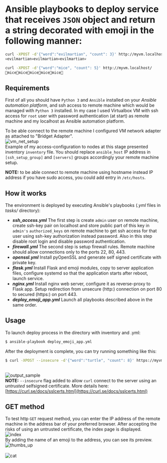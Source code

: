 # Ansible playbooks to deploy service that receives `JSON` object and return a string decorated with emoji in the following manner:

```sh
curl -XPOST -d'{"word":"evilmartian", "count": 3}' http://myvm.localhost/
💀evilmartian💀evilmartian💀evilmartian💀

curl -XPOST -d'{"word":"mice", "count": 5}' http://myvm.localhost/
🐘mice🐘mice🐘mice🐘mice🐘mice🐘
```

## Requirements
First of all you should have `Python 3` and `Ansible` installed on your *Ansible automation platform*, and ssh access to remote machine which would be managed with `Python 3` installed.
In my case I used Virtualbox VM with ssh access for `root` user with password authentication (at start) as remote machine and my localhost as Ansible automation platform.

To be able connect to the remote machine I configured VM network adapter as attached to "Bridget Adapter".
<br/>![vm_net_setup](https://user-images.githubusercontent.com/63558838/109476250-b7ef0280-7a87-11eb-87d2-5ef1a917e6e6.png)<br/>
Example of my access-configuration to nodes at this stage presented inventory `inventory` file. You should replace `ansible_host` IP address in `[ssh_setup_group]` and `[servers]` groups accordingly your remote machine setup.

**NOTE:** to be able connect to remote machine using hostname instead IP address if you have sudo access, you could add entry in `/etc/hosts`.   

## How it works
The environment is deployed by executing Ansible's playbooks (*.yml* files in *tasks/* directory):
* ***ssh_access.yml***
The first step is create `admin` user on remote machine, create ssh-key pair on localhost and store public part of this key in `admin's` `authorized_keys` on remote machine to get ssh access for that user using ssh-key authorization instead password.
Also in this step disable root login and disable password authentication.
* ***firewall.yml***
The second step is setup firewall rules. Remote machine should allow connections only to the ports 22, 80, 443.
* ***openssl.yml***
Install pyOpenSSL and generate self signed certificate with private key.
* ***flask.yml***
Install Flask and emoji modules, copy to server application files, configure systemd so that the application starts after reboot, launch service.
* ***nginx.yml***
Install nginx web server, configure it as reverse-proxy to Flask app.
Setup redirection from unsecure (http:) connection on port 80 to secured (https:) on port 443.
* ***deploy_emoji_app.yml***
Launch all playbooks described above in the same order.

## Usage
To launch deploy process in the directory with inventory and .yml:
```sh
$ ansible-playbook deploy_emoji_app.yml
```
After the deployment is complete, you can try running something like this:
```sh
$ curl -XPOST --insecure -d'{"word":"turtle", "count": 8}' https://myvm.localhost/
```
<br/>![output_sample](https://user-images.githubusercontent.com/63558838/109478943-e91d0200-7a8a-11eb-9447-42538f578e95.png)<br/>
**NOTE:** `--insecure` flag added to allow `curl` connect to the server using an *untrusted* selfsigned certificate.
More details here: [https://curl.se/docs/sslcerts.html](https://curl.se/docs/sslcerts.html)
## GET method
To test http `GET` request method, you can enter the IP address of the remote machine in the address bar of your preferred browser.
After accepting the risks of using an untrusted certificate, the index page is displayed.
<br/>![index](https://user-images.githubusercontent.com/63558838/109476239-b58ca880-7a87-11eb-86ce-217dd7fa1f68.png)<br/>
By adding the name of an emoji to the address, you can see its preview. 
<br/>![thumbs_up](https://user-images.githubusercontent.com/63558838/109476248-b7566c00-7a87-11eb-8627-334547434e3d.png)<br/>
<br/>![cat](https://user-images.githubusercontent.com/63558838/109476242-b6bdd580-7a87-11eb-855d-3f7c82f72549.png)<br/>
